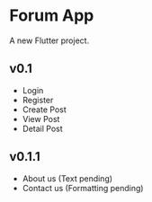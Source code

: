 # Forum App

A new Flutter project.

## v0.1
- Login
- Register
- Create Post
- View Post
- Detail Post

## v0.1.1
- About us (Text pending)
- Contact us (Formatting pending)
